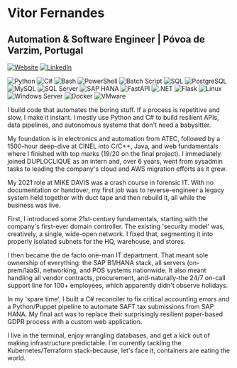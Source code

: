 # Vitor Fernandes
## Automation & Software Engineer | Póvoa de Varzim, Portugal

[![Website](https://img.shields.io/badge/Website-vmef.pt-blue)](https://vmef.pt)
[![LinkedIn](https://img.shields.io/badge/LinkedIn-vmef-0077B5?logo=linkedin)](https://linkedin.com/in/vmef)

![Python](https://img.shields.io/badge/Python-3776AB?logo=python&logoColor=white) ![C#](https://img.shields.io/badge/C%23-239120?logo=csharp&logoColor=white) ![Bash](https://img.shields.io/badge/Bash-4EAA25?logo=gnubash&logoColor=white) ![PowerShell](https://img.shields.io/badge/PowerShell-5391FE?logo=powershell&logoColor=white) ![Batch Script](https://img.shields.io/badge/Batch%20Script-000000?logo=windows-terminal&logoColor=white) ![SQL](https://img.shields.io/badge/SQL-CC2927?logo=microsoftsqlserver&logoColor=white)
![PostgreSQL](https://img.shields.io/badge/PostgreSQL-336791?logo=postgresql&logoColor=white) ![MySQL](https://img.shields.io/badge/MySQL-4479A1?logo=mysql&logoColor=white) ![SQL Server](https://img.shields.io/badge/SQL%20Server-CC2927?logo=microsoftsqlserver&logoColor=white) ![SAP HANA](https://img.shields.io/badge/SAP%20HANA-0FAAFF?logo=sap&logoColor=white)
![FastAPI](https://img.shields.io/badge/FastAPI-009688?logo=fastapi&logoColor=white) ![.NET](https://img.shields.io/badge/.NET-512BD4?logo=dotnet&logoColor=white) ![Flask](https://img.shields.io/badge/Flask-000000?logo=flask&logoColor=white)
![Linux](https://img.shields.io/badge/Linux-FCC624?logo=linux&logoColor=black) ![Windows Server](https://img.shields.io/badge/Windows%20Server-0078D6?logo=windows&logoColor=white) ![Docker](https://img.shields.io/badge/Docker-2496ED?logo=docker&logoColor=white) ![VMware](https://img.shields.io/badge/VMware-607078?logo=vmware&logoColor=white)


I build code that automates the boring stuff. If a process is repetitive and slow, I make it instant. I mostly use Python and C# to build resilient APIs, data pipelines, and autonomous systems that don't need a babysitter.

My foundation is in electronics and automation from ATEC, followed by a 1500-hour deep-dive at CINEL into C/C++, Java, and web fundamentals where I finished with top marks (19/20 on the final project). I immediately joined DUPLOCLIQUE as an intern and, over 6 years, went from sysadmin tasks to leading the company's cloud and AWS migration efforts as it grew.

My 2021 role at MIKE DAVIS was a crash course in forensic IT. With no documentation or handover, my first job was to reverse-engineer a legacy system held together with duct tape and then rebuild it, all while the business was live.

First, I introduced some 21st-century fundamentals, starting with the company's first-ever domain controller. The existing 'security model' was, creatively, a single, wide-open network. I fixed that, segmenting it into properly isolated subnets for the HQ, warehouse, and stores.

I then became the de facto one-man IT department. That meant sole ownership of everything: the SAP B1/HANA stack, all servers (on-prem/IaaS), networking, and POS systems nationwide. It also meant handling all vendor contracts, procurement, and-naturally-the 24/7 on-call support line for 100+ employees, which apparently didn't observe holidays.

In my 'spare time', I built a C# reconciler to fix critical accounting errors and a Python/Puppet pipeline to automate SAFT tax submissions from SAP HANA. My final act was to replace their surprisingly resilient paper-based GDPR process with a custom web application.

I live in the terminal, enjoy wrangling databases, and get a kick out of making infrastructure predictable. I'm currently tackling the Kubernetes/Terraform stack-because, let's face it, containers are eating the world.